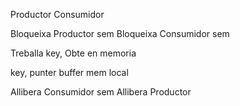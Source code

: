 Productor			Consumidor

Bloqueixa Productor sem		Bloqueixa Consumidor sem

Treballa			key, Obte en memoria

key, punter buffer		mem local

Allibera Consumidor sem		Allibera Productor
